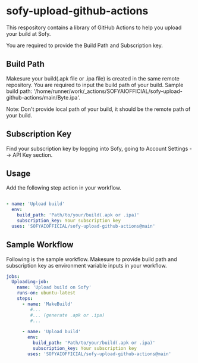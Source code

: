 # sofy-upload-github-actions

This respository contains a library of GitHub Actions to help you upload your build at Sofy.

You are required to provide the Build Path and Subscription key.

## Build Path

Makesure your build(.apk file or .ipa file) is created in the same remote repository. You are required to input the build path of your build. Sample build path: '/home/runner/work/_actions/SOFYAIOFFICIAL/sofy-upload-github-actions/main/Byte.ipa'.

Note: Don't provide local path of your build, it should be the remote path of your build.

## Subscription Key

Find your subscription key by logging into Sofy, going to Account Settings --> API Key section.

## Usage

Add the following step action in your workflow.
```yaml

- name: 'Upload build'
  env:
    build_path: 'Path/to/your/build(.apk or .ipa)'
    subscription_key: Your subscription key
  uses: 'SOFYAIOFFICIAL/sofy-upload-github-actions@main'

```

## Sample Workflow

Following is the sample workflow. Makesure to provide build path and subscription key as environment variable inputs in your workflow.
```yaml
jobs:  
  Uploading-job:  
    name: 'Upload build on Sofy'
    runs-on: ubuntu-latest
    steps:
      - name: 'MakeBuild'
         #...
         #... (generate .apk or .ipa)
         #...
         
      - name: 'Upload build'
        env:
          build_path: 'Path/to/your/build(.apk or .ipa)'
          subscription_key: Your subscription key
        uses: 'SOFYAIOFFICIAL/sofy-upload-github-actions@main'
        
```
